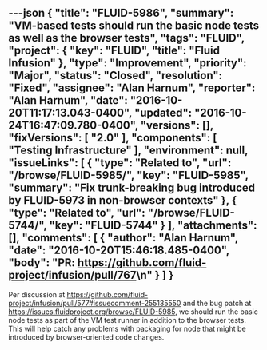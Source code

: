 ---json
{
  "title": "FLUID-5986",
  "summary": "VM-based tests should run the basic node tests as well as the browser tests",
  "tags": "FLUID",
  "project": {
    "key": "FLUID",
    "title": "Fluid Infusion"
  },
  "type": "Improvement",
  "priority": "Major",
  "status": "Closed",
  "resolution": "Fixed",
  "assignee": "Alan Harnum",
  "reporter": "Alan Harnum",
  "date": "2016-10-20T11:17:13.043-0400",
  "updated": "2016-10-24T16:47:09.780-0400",
  "versions": [],
  "fixVersions": [
    "2.0"
  ],
  "components": [
    "Testing Infrastructure"
  ],
  "environment": null,
  "issueLinks": [
    {
      "type": "Related to",
      "url": "/browse/FLUID-5985/",
      "key": "FLUID-5985",
      "summary": "Fix trunk-breaking bug introduced by FLUID-5973 in non-browser contexts"
    },
    {
      "type": "Related to",
      "url": "/browse/FLUID-5744/",
      "key": "FLUID-5744"
    }
  ],
  "attachments": [],
  "comments": [
    {
      "author": "Alan Harnum",
      "date": "2016-10-20T15:46:18.485-0400",
      "body": "PR: <https://github.com/fluid-project/infusion/pull/767>\n"
    }
  ]
}
---
Per discussion at <https://github.com/fluid-project/infusion/pull/577#issuecomment-255135550> and the bug patch at <https://issues.fluidproject.org/browse/FLUID-5985>, we should run the basic node tests as part of the VM test runner in addition to the browser tests. This will help catch any problems with packaging for node that might be introduced by browser-oriented code changes.

        